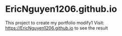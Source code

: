 # EricNguyen1206.github.io

This project to create my portfolio
modify1
Visit: https://EricNguyen1206.github.io to see the result
